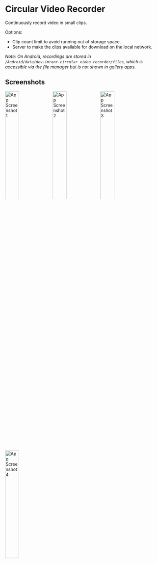 # Circular Video Recorder

Continuously record video in small clips.

Options:
- Clip count limit to avoid running out of storage space.
- Server to make the clips available for download on the local network. 

*Note: On Android, recordings are stored in `/Android/data/dev.imranr.circular_video_recorder/files`, which is accessible via the file manager but is not shown in gallery apps.*

## Screenshots
<img src="./assets/screenshots/screenshot01.png" alt="App Screenshot 1" width="30%">
<img src="./assets/screenshots/screenshot02.png" alt="App Screenshot 2" width="30%">
<img src="./assets/screenshots/screenshot03.png" alt="App Screenshot 3" width="30%">
<img src="./assets/screenshots/screenshot04.png" alt="App Screenshot 4" width="30%">